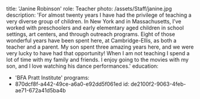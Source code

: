 title: 'Janine Robinson'
role: Teacher
photo: /assets/Staff/janine.jpg
description: 'For almost twenty years I have had the privilege of teaching a very diverse group of children. In New York and in Massachusetts, I’ve worked with preschoolers and early elementary aged children in school settings, art centers, and through outreach programs. Eight of those wonderful years have been spent here, at Cambridge-Ellis, as both a teacher and a parent. My son spent three amazing years here, and we were very lucky to have had that opportunity! When I am not teaching I spend a lot of time with my family and friends. I enjoy going to the movies with my son, and I love watching his dance performances.'
education:
  - 'BFA Pratt Institute'
programs:
  - 870dcf8f-a442-49ce-a6a0-e92dd5f061ed
id: de2100f2-9063-4feb-ae71-672a41d5ba4b
